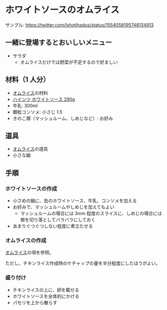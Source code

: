 # ホワイトソースのオムライス

サンプル: https://twitter.com/Ishotihadus/status/1554058195748134913

## 一緒に登場するとおいしいメニュー

- サラダ
  - オムライスだけでは野菜が不足するので好ましい

## 材料（1 人分）

- [オムライス](https://github.com/Ishotihadus/recipe/blob/main/%E6%B4%8B%E9%A3%9F/%E3%82%AA%E3%83%A0%E3%83%A9%E3%82%A4%E3%82%B9.md)の材料
- [ハインツ ホワイトソース 290g](https://www.heinz.jp/product/100147200007)
- 牛乳: 300ml
- 顆粒コンソメ: 小さじ 1.5
- きのこ類（マッシュルーム、しめじなど）: お好み

## 道具

- [オムライス](https://github.com/Ishotihadus/recipe/blob/main/%E6%B4%8B%E9%A3%9F/%E3%82%AA%E3%83%A0%E3%83%A9%E3%82%A4%E3%82%B9.md)の道具
- 小さな鍋

## 手順

### ホワイトソースの作成

- 小さめの鍋に、缶のホワイトソース、牛乳、コンソメを加える
- お好みで、マッシュルームやしめじを加えてもよい
  - マッシュルームの場合には 3mm 程度のスライスに、しめじの場合には根を切り落としてバラバラにしておく
- あまりぐつぐつしない程度に煮立たせる

### オムライスの作成

[オムライス](https://github.com/Ishotihadus/recipe/blob/main/%E6%B4%8B%E9%A3%9F/%E3%82%AA%E3%83%A0%E3%83%A9%E3%82%A4%E3%82%B9.md)の項を参照。

ただし、チキンライス作成時のケチャップの量を半分程度にしたほうがよい。

### 盛り付け

- チキンライスの上に、卵を載せる
- ホワイトソースを全体的にかける
- パセリを上から散らす
